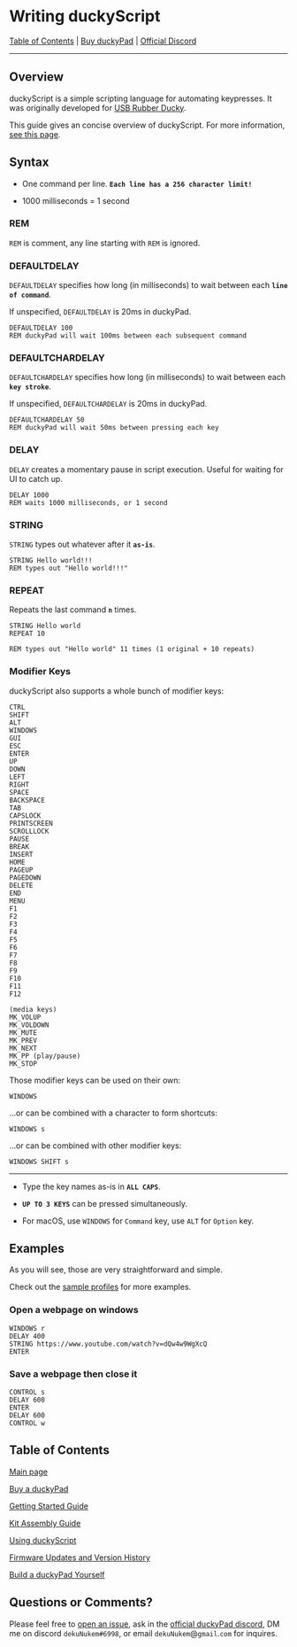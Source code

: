 # Writing duckyScript

[Table of Contents](#table-of-contents) | [Buy duckyPad](/purchase_information.md) | [Official Discord](https://discord.gg/4sJCBx5)

------

## Overview

duckyScript is a simple scripting language for automating keypresses. It was originally developed for [USB Rubber Ducky](https://shop.hak5.org/products/usb-rubber-ducky-deluxe).

This guide gives an concise overview of duckyScript. For more information, [see this page](https://github.com/hak5darren/USB-Rubber-Ducky/wiki/Duckyscript).

## Syntax

* One command per line. **`Each line has a 256 character limit!`**

* 1000 milliseconds = 1 second

### REM

`REM` is comment, any line starting with `REM` is ignored.

### DEFAULTDELAY

`DEFAULTDELAY` specifies how long (in milliseconds) to wait between each **`line of command`**.

If unspecified, `DEFAULTDELAY` is 20ms in duckyPad.

```
DEFAULTDELAY 100
REM duckyPad will wait 100ms between each subsequent command
```

### DEFAULTCHARDELAY

`DEFAULTCHARDELAY` specifies how long (in milliseconds) to wait between each **`key stroke`**.

If unspecified, `DEFAULTCHARDELAY` is 20ms in duckyPad.

```
DEFAULTCHARDELAY 50
REM duckyPad will wait 50ms between pressing each key
```

### DELAY

`DELAY` creates a momentary pause in script execution. Useful for waiting for UI to catch up.

```
DELAY 1000
REM waits 1000 milliseconds, or 1 second
```

### STRING

`STRING` types out whatever after it **`as-is`**.

```
STRING Hello world!!!
REM types out "Hello world!!!"
```

### REPEAT

Repeats the last command **`n`** times.

```
STRING Hello world
REPEAT 10

REM types out "Hello world" 11 times (1 original + 10 repeats)
```

### Modifier Keys

duckyScript also supports a whole bunch of modifier keys:

```
CTRL
SHIFT
ALT
WINDOWS
GUI
ESC
ENTER
UP
DOWN
LEFT
RIGHT
SPACE
BACKSPACE
TAB
CAPSLOCK
PRINTSCREEN
SCROLLLOCK
PAUSE
BREAK
INSERT
HOME
PAGEUP
PAGEDOWN
DELETE
END
MENU
F1
F2
F3
F4
F5
F6
F7
F8
F9
F10
F11
F12

(media keys)
MK_VOLUP
MK_VOLDOWN
MK_MUTE
MK_PREV
MK_NEXT
MK_PP (play/pause)
MK_STOP
```

Those modifier keys can be used on their own:

`WINDOWS`

...or can be combined with a character to form shortcuts:

`WINDOWS s`

...or can be combined with other modifier keys:

`WINDOWS SHIFT s`

------

* Type the key names as-is in **`ALL CAPS`**.

* **`UP TO 3 KEYS`** can be pressed simultaneously.

* For macOS, use `WINDOWS` for `Command` key, use `ALT` for `Option` key.

## Examples

As you will see, those are very straightforward and simple.

Check out the [sample profiles](https://github.com/dekuNukem/duckyPad/tree/master/sample_profiles) for more examples.

### Open a webpage on windows

```
WINDOWS r
DELAY 400
STRING https://www.youtube.com/watch?v=dQw4w9WgXcQ
ENTER
```

### Save a webpage then close it

```
CONTROL s
DELAY 600
ENTER
DELAY 600
CONTROL w
```

## Table of Contents

[Main page](README.md)

[Buy a duckyPad](purchase_information.md)

[Getting Started Guide](getting_started.md)

[Kit Assembly Guide](kit_assembly_guide.md)

[Using duckyScript](duckyscript_info.md)

[Firmware Updates and Version History](firmware_updates_and_version_history.md)

[Build a duckyPad Yourself](build_it_yourself.md)

## Questions or Comments?

Please feel free to [open an issue](https://github.com/dekuNukem/duckypad/issues), ask in the [official duckyPad discord](https://discord.gg/4sJCBx5), DM me on discord `dekuNukem#6998`, or email `dekuNukem`@`gmail`.`com` for inquires.